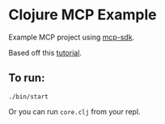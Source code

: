# Clojure MCP Example

Example MCP project using [mcp-sdk](https://github.com/GaiwanTeam/mcp-sdk).

Based off this [tutorial](https://modelcontextprotocol.io/docs/develop/build-server).

## To run:

```
./bin/start
```

Or you can run `core.clj` from your repl.
